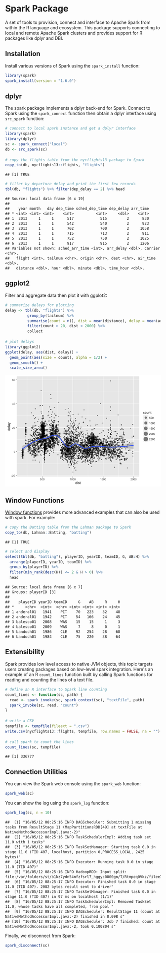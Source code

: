 Spark Package
================

A set of tools to provision, connect and interface to Apache Spark from within the R language and ecosystem. This package supports connecting to local and remote Apache Spark clusters and provides support for R packages like dplyr and DBI.

Installation
------------

Install various versions of Spark using the `spark_install` function:

``` r
library(spark)
spark_install(version = "1.6.0")
```

dplyr
-----

The spark package implements a dplyr back-end for Spark. Connect to Spark using the `spark_connect` function then obtain a dplyr interface using `src_spark` function:

``` r
# connect to local spark instance and get a dplyr interface
library(spark)
library(dplyr)
sc <- spark_connect("local")
db <- src_spark(sc)

# copy the flights table from the nycflights13 package to Spark
copy_to(db, nycflights13::flights, "flights")
```

    ## [1] TRUE

``` r
# filter by departure delay and print the first few records
tbl(db, "flights") %>% filter(dep_delay == 2) %>% head
```

    ## Source: local data frame [6 x 19]
    ## 
    ##    year month   day dep_time sched_dep_time dep_delay arr_time
    ## * <int> <int> <int>    <int>          <int>     <dbl>    <int>
    ## 1  2013     1     1      517            515         2      830
    ## 2  2013     1     1      542            540         2      923
    ## 3  2013     1     1      702            700         2     1058
    ## 4  2013     1     1      715            713         2      911
    ## 5  2013     1     1      752            750         2     1025
    ## 6  2013     1     1      917            915         2     1206
    ## Variables not shown: sched_arr_time <int>, arr_delay <dbl>, carrier <chr>,
    ##   flight <int>, tailnum <chr>, origin <chr>, dest <chr>, air_time <dbl>,
    ##   distance <dbl>, hour <dbl>, minute <dbl>, time_hour <dbl>.

ggplot2
-------

Filter and aggregate data then plot it with ggplot2:

``` r
# summarize delays for plotting
delay <- tbl(db, "flights") %>% 
          group_by(tailnum) %>%
          summarise(count = n(), dist = mean(distance), delay = mean(arr_delay)) %>%
          filter(count > 20, dist < 2000) %>%
          collect
    
# plot delays
library(ggplot2)
ggplot(delay, aes(dist, delay)) +
  geom_point(aes(size = count), alpha = 1/2) +
  geom_smooth() +
  scale_size_area()
```

![](spark_package_files/figure-markdown_github/unnamed-chunk-3-1.png)

Window Functions
----------------

[Window functions](https://cran.r-project.org/web/packages/dplyr/vignettes/window-functions.html) provides more advanced examples that can also be used with spark. For example:

``` r
# copy the Batting table from the Lahman package to Spark
copy_to(db, Lahman::Batting, "batting")
```

    ## [1] TRUE

``` r
# select and display 
select(tbl(db, "batting"), playerID, yearID, teamID, G, AB:H) %>%
  arrange(playerID, yearID, teamID) %>%
  group_by(playerID) %>%
  filter(min_rank(desc(H)) <= 2 & H > 0) %>%
  head
```

    ## Source: local data frame [6 x 7]
    ## Groups: playerID [3]
    ## 
    ##    playerID yearID teamID     G    AB     R     H
    ## *     <chr>  <int>  <chr> <int> <int> <int> <int>
    ## 1 anderal01   1941    PIT    70   223    32    48
    ## 2 anderal01   1942    PIT    54   166    24    45
    ## 3 balesco01   2008    WAS    15    15     1     3
    ## 4 balesco01   2009    WAS     7     8     0     1
    ## 5 bandoch01   1986    CLE    92   254    28    68
    ## 6 bandoch01   1984    CLE    75   220    38    64

Extensibility
-------------

Spark provides low level access to native JVM objects, this topic targets users creating packages based on low-level spark integration. Here's an example of an R `count_lines` function built by calling Spark functions for reading and counting the lines of a text file.

``` r
# define an R interface to Spark line counting
count_lines <- function(sc, path) {
  read <- spark_invoke(sc, spark_context(sc), "textFile", path)
  spark_invoke(sc, read, "count")
}

# write a CSV 
tempfile <- tempfile(fileext = ".csv")
write.csv(nycflights13::flights, tempfile, row.names = FALSE, na = "")

# call spark to count the lines
count_lines(sc, tempfile)
```

    ## [1] 336777

Connection Utilities
--------------------

You can view the Spark web console using the `spark_web` function:

``` r
spark_web(sc)
```

You can show the log using the `spark_log` function:

``` r
spark_log(sc, n = 10)
```

    ##  [1] "16/05/12 08:25:16 INFO DAGScheduler: Submitting 1 missing tasks from ResultStage 11 (MapPartitionsRDD[49] at textFile at NativeMethodAccessorImpl.java:-2)"
    ##  [2] "16/05/12 08:25:16 INFO TaskSchedulerImpl: Adding task set 11.0 with 1 tasks"                                                                               
    ##  [3] "16/05/12 08:25:16 INFO TaskSetManager: Starting task 0.0 in stage 11.0 (TID 407, localhost, partition 0,PROCESS_LOCAL, 2425 bytes)"                        
    ##  [4] "16/05/12 08:25:16 INFO Executor: Running task 0.0 in stage 11.0 (TID 407)"                                                                                 
    ##  [5] "16/05/12 08:25:16 INFO HadoopRDD: Input split: file:/var/folders/st/b1kz7ydn54nfzfsrl7_hggyc0000gn/T/Rtmpeq0Vkz/filee77129a10028.csv:0+33313106"           
    ##  [6] "16/05/12 08:25:17 INFO Executor: Finished task 0.0 in stage 11.0 (TID 407). 2082 bytes result sent to driver"                                              
    ##  [7] "16/05/12 08:25:17 INFO TaskSetManager: Finished task 0.0 in stage 11.0 (TID 407) in 97 ms on localhost (1/1)"                                              
    ##  [8] "16/05/12 08:25:17 INFO TaskSchedulerImpl: Removed TaskSet 11.0, whose tasks have all completed, from pool "                                                
    ##  [9] "16/05/12 08:25:17 INFO DAGScheduler: ResultStage 11 (count at NativeMethodAccessorImpl.java:-2) finished in 0.098 s"                                       
    ## [10] "16/05/12 08:25:17 INFO DAGScheduler: Job 7 finished: count at NativeMethodAccessorImpl.java:-2, took 0.100804 s"

Finally, we disconnect from Spark:

``` r
spark_disconnect(sc)
```
